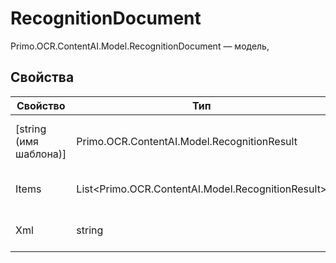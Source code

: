 # RecognitionDocument

Primo.OCR.ContentAI.Model.RecognitionDocument — модель, 



## Свойства

| Свойство                | Тип                                                                            | Описание                      |
| ----------------------- | ------------------------------------------------------------------------------ | ----------------------------- |
| \[string (имя шаблона)] | Primo.OCR.ContentAI.Model.RecognitionResult                                 | Результат обработки шаблона (распознавания) |
| Items                   | List\<Primo.OCR.ContentAI.Model.RecognitionResult\> | Массив обработанных шаблонов  |
| Xml                     | string                                                                         | Данные, полученные от сервера |
 

